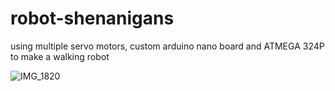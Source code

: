 # robot-shenanigans
using multiple servo motors, custom arduino nano board and ATMEGA 324P to make a walking robot 

![IMG_1820](https://github.com/advay-c/robot-shenanigans/assets/134825013/a4e848bb-3324-4698-a8ac-9c6d68714e3e)
